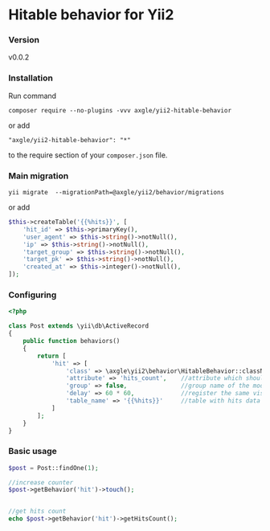 # Hitable behavior for Yii2

### Version
v0.0.2

### Installation
Run command

```
composer require --no-plugins -vvv axgle/yii2-hitable-behavior
```

or add

```
"axgle/yii2-hitable-behavior": "*"
```

to the require section of your `composer.json` file.

### Main migration

```
yii migrate  --migrationPath=@axgle/yii2/behavior/migrations
```
or add

```php
$this->createTable('{{%hits}}', [
    'hit_id' => $this->primaryKey(),
    'user_agent' => $this->string()->notNull(),
    'ip' => $this->string()->notNull(),
    'target_group' => $this->string()->notNull(),
    'target_pk' => $this->string()->notNull(),
    'created_at' => $this->integer()->notNull(),
]);
```

### Configuring

```php
<?php

class Post extends \yii\db\ActiveRecord
{
    public function behaviors()
    {
        return [
            'hit' => [
                'class' => \axgle\yii2\behavior\HitableBehavior::className(),
                'attribute' => 'hits_count',    //attribute which should contain uniquie hits value
                'group' => false,               //group name of the model (class name by default)
                'delay' => 60 * 60,             //register the same visitor every hour
                'table_name' => '{{%hits}}'     //table with hits data
            ]
        ];
    }
}
```

### Basic usage

```php
$post = Post::findOne(1);

//increase counter
$post->getBehavior('hit')->touch();


//get hits count
echo $post->getBehavior('hit')->getHitsCount();
```
